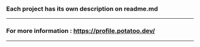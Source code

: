 ### Each project has its own description on readme.md
-----------------------
### For more information : https://profile.potatoo.dev/
-----------------------
